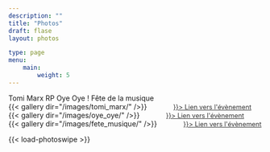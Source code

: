 ```yaml
---
description: ""
title: "Photos"
draft: flase
layout: photos

type: page
menu:
    main:
        weight: 5
---
```

<div class="tabs">
    <span data-tab-value="#tomi_marx_release">Tomi Marx RP</span>
    <span data-tab-value="#maison_gasseau">Oye Oye !</span>
    <span data-tab-value="#fete_musique">Fête de la musique</span>
</div>

<div class="tab-content">
    <div class="tabs__tab active" id="tomi_marx_release" data-tab-info>
        {{< gallery dir="/images/tomi_marx/" />}}
        <a style="color: #333333; font-size: 0.8rem; margin-left: 3rem" 
           href={{<ref "/news/tomi-marx-ep" >}}> 
            Lien vers l'évènement
        </a>
    </div>
    <div class="tabs__tab" id="maison_gasseau" data-tab-info>
        {{< gallery dir="/images/oye_oye/" />}}
        <a style="color: #333333; font-size: 0.8rem; margin-left: 3rem" 
           href={{<ref "/news/oye-oye" >}}> 
            Lien vers l'évènement
        </a>
    </div>
      <div class="tabs__tab" id="fete_musique" data-tab-info>
        {{< gallery dir="/images/fete_musique/" />}}
        <a style="color: #333333; font-size: 0.8rem; margin-left: 3rem" 
           href={{<ref "/news/origamie-fête-la-musique" >}}> 
            Lien vers l'évènement
        </a>
    </div>
</div>

{{< load-photoswipe >}}